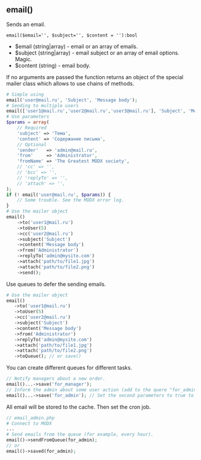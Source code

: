 ## email()
Sends an email.

```email($email='', $subject='', $content = ''):bool```
- $email (string|array) - email or an array of emails.
- $subject (string|array) - email subject or an array of email options. Magic.
- $content (string) - email body.

If no arguments are passed the function returns an object of the special mailer class which allows to use chains of methods.
```php
# Simple using
email('user@mail.ru', 'Subject', 'Message body');
# Sending to multiple users
email(['user1@mail.ru','user2@mail.ru','user3@mail.ru'], 'Subject', 'Message body');
# Use parameters
$params = array(
    // Required
    'subject' => 'Тема',
    'content' => 'Содержание письма',
    // Optional
    'sender'   => 'admin@mail.ru',
    'from'     => 'Administrator',
    'fromName' => 'The Greatest MODX society',
    // 'cc' => '',
    // 'bcc' => '',
    // 'replyTo' => '',
    // 'attach' => '',
);
if (! email('user@mail.ru', $params)) {
    // Some trouble. See the MODX error log.
}
# Use the mailer object
email()
	->to('user1@mail.ru')
	->toUser(5)
	->cc('user2@mail.ru') 
	->subject('Subject')
	->content('Message body')
	->from('Administrator')
	->replyTo('admin@mysite.com')
	->attach('path/to/file1.jpg')
	->attach('path/to/file2.png')
	->send();
```
Use queues to defer the sending emails.
 ```php
# Use the mailer object
email()
	->to('user1@mail.ru')
	->toUser(5)
	->cc('user2@mail.ru') 
	->subject('Subject')
	->content('Message body')
	->from('Administrator')
	->replyTo('admin@mysite.com')
	->attach('path/to/file1.jpg')
	->attach('path/to/file2.png')
	->toQueue(); // or save()
```
You can create different queues for different tasks.
```php
// Notify managers about a new order.
email()...->save('for_manager');
// Inform the admin about some user action (add to the quere "for_admin"). 
email()...->save('for_admin'); // Set the second parameters to true to rewrite the queue.
```
All email will be stored to the cache. Then set the cron job.
```php
// email_admin.php
# Connect to MODX
...
# Send emails from the queue (for example, every hour).
email()->sendFromQueue(for_admin);
// or
email()->saved(for_admin);

```